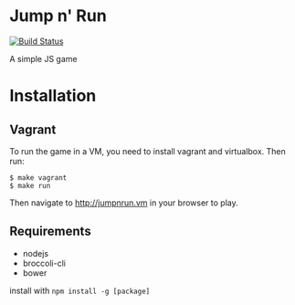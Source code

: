 # Jump n' Run
[![Build Status](https://api.travis-ci.org/anehx/jumpnrun.svg)](https://travis-ci.org/anehx/jumpnrun)

A simple JS game

# Installation

## Vagrant
To run the game in a VM, you need to install vagrant and virtualbox. Then run:
```
$ make vagrant
$ make run
```
Then navigate to http://jumpnrun.vm in your browser to play.

## Requirements
* nodejs
* broccoli-cli
* bower

install with `npm install -g [package]`
